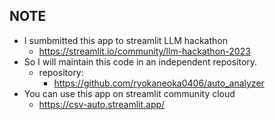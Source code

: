 ## NOTE

- I sumbmitted this app to streamlit LLM hackathon
  - https://streamlit.io/community/llm-hackathon-2023
- So I will maintain this code in an independent repository.
  - repository:
    - https://github.com/ryokaneoka0406/auto_analyzer
- You can use this app on streamlit community cloud
  - https://csv-auto.streamlit.app/
